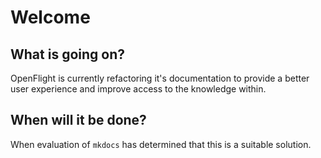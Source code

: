 # Welcome 

## What is going on?

OpenFlight is currently refactoring it's documentation to provide a better user experience and improve access to the knowledge within.

## When will it be done?

When evaluation of `mkdocs` has determined that this is a suitable solution.
